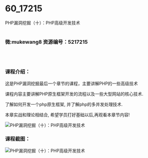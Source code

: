 # 60_17215
PHP漏洞挖掘（十）：PHP高级开发技术
<br/></br>
<h3>微:mukewang8 资源编号：5217215</h3>
<br/></br>
<h3>课程介绍：</h3>
<p>这是<a title="查看与 PHP漏洞挖掘 相关的文章" target="_blank">PHP漏洞挖掘</a>最后一个章节的课程，主要讲解PHP的一些高级技术</p>
<p>课程内容主要讲解PHP原生框架开发的流程以及一些大型网站的核心技术.</p>
<p>了解如何开发一个php原生框架, 并了解php的多并发处理技术.</p>
<p>本章实战和理论相结合, 希望学员打好基础以后,再观看本章节内容!</p>
<p><img src="https://www.ko996.com/wp-content/uploads/img/2020/12/1-123.png" alt="PHP漏洞挖掘（十）：PHP高级开发技术"></p>
<div class="info-desc">
<h3>课程截图：</h3>
<p><img src="https://www.ko996.com/wp-content/uploads/img/2020/12/2-113.png" alt="PHP漏洞挖掘（十）：PHP高级开发技术"></p>


			
</div>
